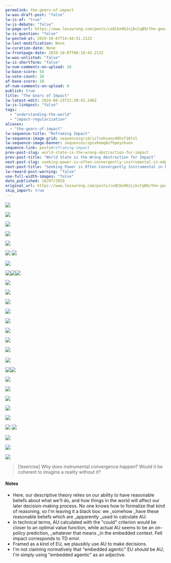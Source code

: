 ```yaml
---
permalink: the-gears-of-impact
lw-was-draft-post: "false"
lw-is-af: "true"
lw-is-debate: "false"
lw-page-url: https://www.lesswrong.com/posts/coQCEe962sjbcCqB9/the-gears-of-impact
lw-is-question: "false"
lw-posted-at: 2019-10-07T14:44:51.212Z
lw-last-modification: None
lw-curation-date: None
lw-frontpage-date: 2019-10-07T06:10:45.213Z
lw-was-unlisted: "false"
lw-is-shortform: "false"
lw-num-comments-on-upload: 16
lw-base-score: 54
lw-vote-count: 18
af-base-score: 18
af-num-comments-on-upload: 0
publish: true
title: "The Gears of Impact"
lw-latest-edit: 2024-08-15T22:30:43.246Z
lw-is-linkpost: "false"
tags: 
  - "understanding-the-world"
  - "impact-regularization"
aliases: 
  - "the-gears-of-impact"
lw-sequence-title: "Reframing Impact"
lw-sequence-image-grid: sequencesgrid/izfzehxanx48hvf10lnl
lw-sequence-image-banner: sequences/zpia9omq0zfhpeyshvev
sequence-link: posts#reframing-impact
prev-post-slug: world-state-is-the-wrong-abstraction-for-impact
prev-post-title: "World State is the Wrong Abstraction for Impact"
next-post-slug: seeking-power-is-often-convergently-instrumental-in-mdps
next-post-title: "Seeking Power is Often Convergently Instrumental in MDPs"
lw-reward-post-warning: "false"
use-full-width-images: "false"
date_published: 10/07/2019
original_url: https://www.lesswrong.com/posts/coQCEe962sjbcCqB9/the-gears-of-impact
skip_import: true
---
```


![](https://i.imgur.com/hKhkvwg.png)

![](https://i.imgur.com/IXogCtA.png)

![](https://i.imgur.com/2r2DVFx.png)

![](https://i.imgur.com/holekcV.png)

![](https://i.imgur.com/SzFSiEc.png)

![](https://i.imgur.com/wCRzqox.png) ![](https://i.imgur.com/BAWF2q1.png)

![](https://i.imgur.com/UCGx4QR.png )

![](https://i.imgur.com/5YOlvLh.png)![](https://i.imgur.com/yA8wkQP.png)![](https://i.imgur.com/QXG2pVK.png)

![](https://i.imgur.com/27F0KkU.png)

![](https://i.imgur.com/B7rMciV.png)

![](https://i.imgur.com/HIfRI7r.png)

![](https://i.imgur.com/ye9suf7.png)

![](https://i.imgur.com/sMgB7yR.png)

![](https://i.imgur.com/lQ1jYfB.png )

![](https://i.imgur.com/b6pDiKi.png)

[​](​![]\(https://i.imgur.com/iRLXEeH.png)![](https://i.imgur.com/iRLXEeH.png)

![](https://i.imgur.com/uRr6YqY.png )

![](https://i.imgur.com/67uR5SE.png)![](https://i.imgur.com/PFqi66W.png)

![](https://i.imgur.com/GBVahyL.png)

![](https://i.imgur.com/SATKmJJ.png)

![](https://i.imgur.com/v338kDc.png)

![](https://i.imgur.com/oqEeta9.png)

![](https://i.imgur.com/epI7152.png)

![](https://i.imgur.com/dvVEmBs.png) [​](​![]\(https://i.imgur.com/HShpS3u.png)![](https://i.imgur.com/HShpS3u.png)

![](https://i.imgur.com/WjTqF2y.png)

![](https://i.imgur.com/dLUrki7.png)

![](https://i.imgur.com/lDbQW2b.jpg )


> [!exercise]
> Why does instrumental convergence happen? Would it be coherent to imagine a reality without it?

#### Notes

- Here, our descriptive theory relies on our ability to have reasonable beliefs about what we'll do, and how things in the world will affect our later decision-making process. No one knows how to formalize that kind of reasoning, so I'm leaving it a black box: we _somehow _have these reasonable beliefs which are _apparently _used to calculate AU.
- In technical terms, AU calculated with the "could" criterion would be closer to an optimal value function, while actual AU seems to be an on-policy prediction, _whatever that means _in the embedded context. Felt impact corresponds to TD error.
- Framed as a kind of EU, we plausibly use AU to make decisions.
- I'm not claiming normatively that "embedded agentic" EU _should_ be AU; I'm simply using "embedded agentic" as an adjective.